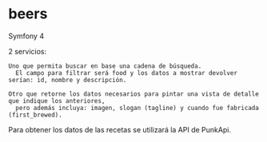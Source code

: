 # beers

Symfony 4

2 servicios:

    Uno que permita buscar en base una cadena de búsqueda. 
      El campo para filtrar será food y los datos a mostrar devolver serían: id, nombre y descripción.
      
    Otro que retorne los datos necesarios para pintar una vista de detalle que indique los anteriores, 
      pero además incluya: imagen, slogan (tagline) y cuando fue fabricada (first_brewed).

Para obtener los datos de las recetas se utilizará la API de PunkApi.
